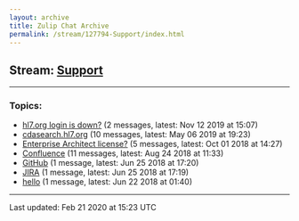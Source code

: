 ```yaml
---
layout: archive
title: Zulip Chat Archive
permalink: /stream/127794-Support/index.html
---
```


## Stream: [Support](https://hl7webmaster.github.io/zulip-hl7-org/stream/127794-Support/index.html)
---

### Topics:

* [hl7.org login is down?](topic/hl7.2Eorg.20login.20is.20down.3F.html) (2 messages, latest: Nov 12 2019 at 15:07)
* [cdasearch.hl7.org](topic/cdasearch.2Ehl7.2Eorg.html) (10 messages, latest: May 06 2019 at 19:23)
* [Enterprise Architect license?](topic/Enterprise.20Architect.20license.3F.html) (5 messages, latest: Oct 01 2018 at 14:27)
* [Confluence](topic/Confluence.html) (11 messages, latest: Aug 24 2018 at 11:33)
* [GitHub](topic/GitHub.html) (1 message, latest: Jun 25 2018 at 17:20)
* [JIRA](topic/JIRA.html) (1 message, latest: Jun 25 2018 at 17:19)
* [hello](topic/hello.html) (1 message, latest: Jun 22 2018 at 01:40)

<hr><p>Last updated: Feb 21 2020 at 15:23 UTC</p>